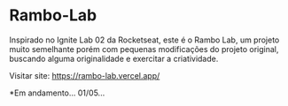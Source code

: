 # Rambo-Lab

Inspirado no Ignite Lab 02 da Rocketseat, este é o Rambo Lab, um projeto muito semelhante porém com pequenas modificações do projeto original, buscando alguma originalidade e exercitar a criatividade.

Visitar site: https://rambo-lab.vercel.app/

*Em andamento... 01/05...

